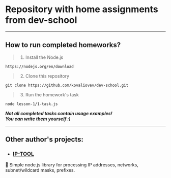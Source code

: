 # Repository with home assignments from dev-school

---

## How to run completed homeworks?

> 1. Install the Node.js

```
https://nodejs.org/en/download
```

> 2. Clone this repository

```git
git clone https://github.com/kovaliovev/dev-school.git
```

> 3. Run the homework's task

```shell
node lesson-1/1-task.js
```

___Not all completed tasks contain usage examples!  
You can write them yourself :)___

---

## Other author's projects:

- ### [IP-TOOL](https://github.com/kovaliovev/ip-tool)

📂 Simple node.js library for processing IP addresses, networks, subnet/wildcard masks, prefixes.
